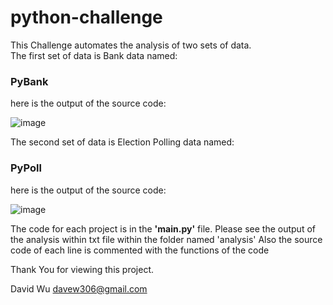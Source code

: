 # python-challenge

This Challenge automates the analysis of two sets of data.
<br>
The first set of data is Bank data named: <h3> PyBank </h3>

here is the output of the source code:

![image](https://user-images.githubusercontent.com/72616406/114914868-da976980-9df0-11eb-811b-bb78d045ef45.png)


The second set of data is Election Polling data named: <h3> PyPoll </h3>

here is the output of the source code:

![image](https://user-images.githubusercontent.com/72616406/114915303-61e4dd00-9df1-11eb-96cc-c60fa4728b4e.png)


The code for each project is in the <b>'main.py'</b> file.
Please see the output of the analysis within txt file within the folder named 'analysis'
Also the source code of each line is commented with the functions of the code


Thank You for viewing this project.


David Wu
davew306@gmail.com
